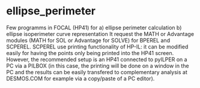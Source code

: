 # ellipse_perimeter
Few programms in FOCAL (HP41) for 
a) ellipse perimeter calculation
b) ellipse isoperimeter curve representation
It request the MATH or Advantage modules (MATH for SOL or Advantage for SOLVE) for BPEREL and SCPEREL.
SCPEREL use printing functionality of HP-IL: it can be modified easily for having the points only being printed into the HP41 screen. However, the recommended setup is an HP41 connected to pyILPER on a PC via a PILBOX (in this case, the printing will be done on a window in the PC and the results can be easily transfered to complementary analysis at DESMOS.COM for example via a copy/paste of a PC editor).
